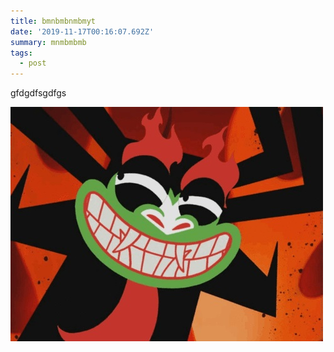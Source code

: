 ```yaml
---
title: bmnbmbnmbmyt
date: '2019-11-17T00:16:07.692Z'
summary: mnmbmbmb
tags:
  - post
---
```

gfdgdfsgdfgs

![](/images/22.jpg)

